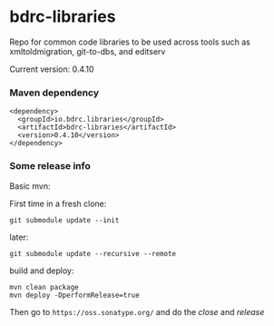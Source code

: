 # bdrc-libraries
Repo for common code libraries to be used across tools such as xmltoldmigration, git-to-dbs, and editserv

Current version: 0.4.10

### Maven dependency
    <dependency>
      <groupId>io.bdrc.libraries</groupId>
      <artifactId>bdrc-libraries</artifactId>
      <version>0.4.10</version>
    </dependency>

### Some release info
Basic mvn:

First time in a fresh clone:

    git submodule update --init

later:

    git submodule update --recursive --remote
    
build and deploy:

    mvn clean package
    mvn deploy -DperformRelease=true

Then go to `https://oss.sonatype.org/`  and do the *close* and *release*
